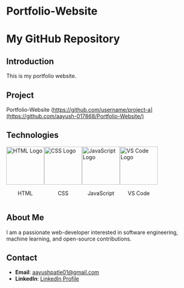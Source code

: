 # Portfolio-Website
# My GitHub Repository

## Introduction
This is my portfolio website.

## Project
Portfolio-Website
(https://github.com/username/project-a](https://github.com/aayush-017868/Portfolio-Website/)


## Technologies
<div style="display: flex;">
    <div>
        <img src="https://upload.wikimedia.org/wikipedia/commons/6/61/HTML5_logo_and_wordmark.svg" alt="HTML Logo" width="100">
        <p align="center">HTML</p>
    </div>
    <div>
        <img src="https://upload.wikimedia.org/wikipedia/commons/d/d5/CSS3_logo_and_wordmark.svg" alt="CSS Logo" width="100">
        <p align="center">CSS</p>
    </div>
    <div>
        <img src="https://upload.wikimedia.org/wikipedia/commons/9/99/Unofficial_JavaScript_logo_2.svg" alt="JavaScript Logo" width="100">
        <p align="center">JavaScript</p>
    </div>
    <div>
        <img src="https://upload.wikimedia.org/wikipedia/commons/9/9a/Visual_Studio_Code_1.35_icon.svg" alt="VS Code Logo" width="100">
        <p align="center">VS Code</p>
    </div>
</div>

## About Me
I am a passionate web-developer interested in software engineering, machine learning, and open-source contributions.

## Contact
- **Email**: aayushpatle01@gmail.com
- **LinkedIn**: [LinkedIn Profile](https://www.linkedin.com/in/aayush-patle-31878a225/)
